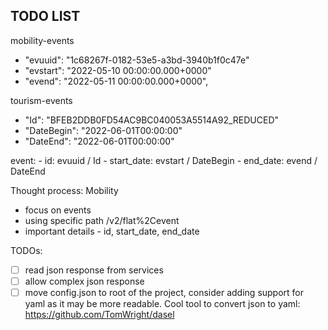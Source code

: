 ## TODO LIST

mobility-events
- "evuuid": "1c68267f-0182-53e5-a3bd-3940b1f0c47e"
- "evstart": "2022-05-10 00:00:00.000+0000"
- "evend": "2022-05-11 00:00:00.000+0000",

tourism-events
- "Id": "BFEB2DDB0FD54AC9BC040053A5514A92_REDUCED"
- "DateBegin": "2022-06-01T00:00:00"
- "DateEnd": "2022-06-01T00:00:00"

event: 
    - id: evuuid / Id
    - start_date: evstart / DateBegin
    - end_date: evend / DateEnd

Thought process:
Mobility
- focus on events
- using specific path /v2/flat%2Cevent
- important details - id, start_date, end_date 



TODOs:

- [ ] read json response from services
- [ ] allow complex json response
- [ ] move config.json to root of the project, consider adding support for yaml as it may be more readable. Cool tool to convert json to yaml: https://github.com/TomWright/dasel
